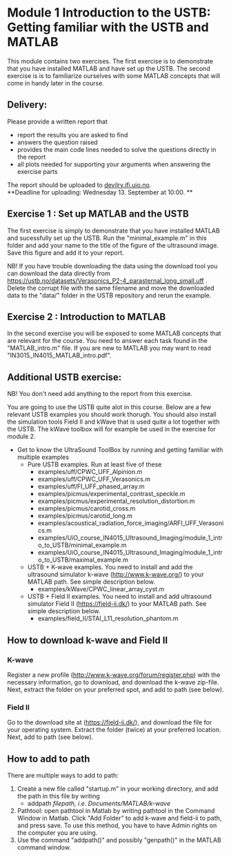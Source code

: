 # Module 1 Introduction to the USTB: Getting familiar with the USTB and MATLAB

This module contains two exercises. The first exercise is to demonstrate that you have installed MATLAB and have set up the USTB. The second exercise is
is to familiarize ourselves with some MATLAB concepts that will come in handy later in the course.

## Delivery:
Please provide a written report that

- report the results you are asked to find
- answers the question raised
- provides the main code lines needed to solve the questions directly in the report
- all plots needed for supporting your arguments when answering the exercise parts

The report should be uploaded to [devilry.ifi.uio.no](https//devilry.ifi.uio.no).  
**Deadline for uploading: Wednesday 13. September at 10:00. **

## Exercise 1 : Set up MATLAB and the USTB
The first exercise is simply to demonstrate that you have installed MATLAB and sucessfully set up the USTB. Run the "minimal_example.m" in this folder and add
your name to the title of the figure of the ultrasound image. Save this figure and add it to your report.

NB! If you have trouble downloading the data using the download tool you can download the data directly from https://ustb.no/datasets/Verasonics_P2-4_parasternal_long_small.uff . 
Delete the corrupt file with the same filename and move the downloaded data to the "data/" folder in the USTB repository and rerun the example. 

## Exercise 2 : Introduction to MATLAB
In the second exercise you will be exposed to some MATLAB concepts that are relevant for the course. You need to answer each task found in the "MATLAB_intro.m" file. If you are new to MATLAB you may want to read "IN3015_IN4015_MATLAB_intro.pdf".

## Additional USTB exercise:
NB! You don't need add anything to the report from this exercise.

You are going to use the USTB quite alot in this course. Below are a few relevant USTB examples you should work thorugh. You should also install the simulation tools Field II and kWave that 
is used quite a lot together with the USTB. The kWave toolbox will for example be used in the exercise for module 2.

+ Get to know the UltraSound ToolBox by running and getting familiar with multiple examples 
	+ Pure USTB examples. Run at least five of these
		+ examples/uff/CPWC_UFF_Alpinion.m
		+ examples/uff/CPWC_UFF_Verasonics.m
		+ examples/uff/FI_UFF_phased_array.m
		+ examples/picmus/experimental_contrast_speckle.m
		+ examples/picmus/experimental_resolution_distortion.m
		+ examples/picmus/carotid_cross.m
		+ examples/picmus/carotid_long.m
		+ examples/acoustical_radiation_force_imaging/ARFI_UFF_Verasonics.m
        + examples/UiO_course_IN4015_Ultrasound_Imaging/module_1_intro_to_USTB/minimal_example.m
        + examples/UiO_course_IN4015_Ultrasound_Imaging/module_1_intro_to_USTB/maximal_example.m
	+ USTB + K-wave examples. You need to install and add the ultrasound simulator k-wave (http://www.k-wave.org/) to your MATLAB path. See simple description below.
		+ examples/kWave/CPWC_linear_array_cyst.m
	+ USTB + Field II examples. You need to install and add ultrasound simulator Field II (https://field-ii.dk/) to your MATLAB path. See simple description below.
		+ examples/field_II/STAI_L11_resolution_phantom.m
		
## How to download k-wave and Field II

### K-wave

Register a new profile (http://www.k-wave.org/forum/register.php) with the necessary information, go to download, and download the k-wave zip-file.
Next, extract the folder on your preferred spot, and add to path (see below).

### Field II

Go to the download site at (https://field-ii.dk/), and download the file for your operating system. Extract the folder (twice) at your preferred location.
Next, add to path (see below).

## How to add to path

There are multiple ways to add to path:

1. Create a new file called "startup.m" in your working directory, and add the path in this file by writing
    + addpath *filepath, i.e. Documents/MATLAB/k-wave*
2. Pathtool: open pathtool in Matlab by writing pathtool in the Command Window in Matlab. Click "Add Folder" to add k-wave and field-ii to path, and press save. To use this method, you have to have Admin rights on the computer you are using.
3. Use the command "addpath()" and possibly "genpath()" in the MATLAB command window.